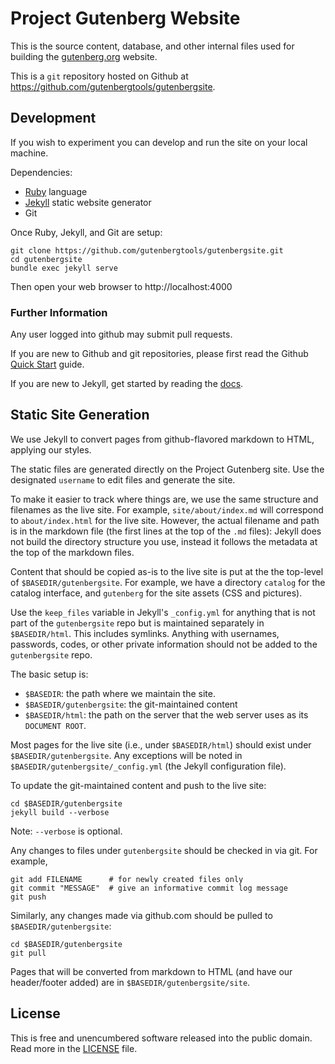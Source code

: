 # Project Gutenberg Website

This is the source content, database, and other internal files used for building the [gutenberg.org](https://www.gutenberg.org) website.

This is a `git` repository hosted on Github at https://github.com/gutenbergtools/gutenbergsite.


## Development

If you wish to experiment you can develop and run the site on your local machine.

Dependencies:

* [Ruby](https://www.ruby-lang.org/) language
* [Jekyll](https://jekyllrb.com/) static website generator
* Git

Once Ruby, Jekyll, and Git are setup:

    git clone https://github.com/gutenbergtools/gutenbergsite.git
    cd gutenbergsite
    bundle exec jekyll serve

Then open your web browser to http://localhost:4000


### Further Information

Any user logged into github may submit pull requests. 

If you are new to Github and git repositories, please first read the Github [Quick Start](https://help.github.com/en/github/getting-started-with-github/quickstart) guide.

If you are new to Jekyll, get started by reading the [docs](https://jekyllrb.com/docs/).


## Static Site Generation

We use Jekyll to convert pages from github-flavored markdown to HTML, applying our styles.

The static files are generated directly on the Project Gutenberg site. Use the designated `username` to edit files and generate the site.

To make it easier to track where things are, we use the same structure and filenames as the live site. For example, `site/about/index.md` will correspond to `about/index.html` for the live site.  However, the actual filename and path is in the markdown file (the first lines at the top of the `.md` files): Jekyll does not build the directory structure you use, instead it follows the metadata at the top of the markdown files.

Content that should be copied as-is to the live site is put at the the top-level of `$BASEDIR/gutenbergsite`.  For example, we have a directory `catalog` for the catalog interface, and `gutenberg` for the site assets (CSS and pictures).

Use the `keep_files` variable in Jekyll's `_config.yml` for anything that is not part of the `gutenbergsite` repo but is maintained separately in `$BASEDIR/html`. This includes symlinks. Anything with usernames, passwords, codes, or other private information should not be added to the `gutenbergsite` repo.

The basic setup is:

* `$BASEDIR`: the path where we maintain the site.
* `$BASEDIR/gutenbergsite`: the git-maintained content
* `$BASEDIR/html`: the path on the server that the web server uses as its `DOCUMENT ROOT`.

Most pages for the live site (i.e., under `$BASEDIR/html`) should exist under `$BASEDIR/gutenbergsite`. Any exceptions will be noted in `$BASEDIR/gutenbergsite/_config.yml` (the Jekyll configuration file).

To update the git-maintained content and push to the live site:

    cd $BASEDIR/gutenbergsite
    jekyll build --verbose

Note: `--verbose` is optional.

Any changes to files under `gutenbergsite` should be checked in via git. For example, 

    git add FILENAME      # for newly created files only
    git commit "MESSAGE"  # give an informative commit log message
    git push

Similarly, any changes made via github.com should be pulled to `$BASEDIR/gutenbergsite`:

    cd $BASEDIR/gutenbergsite
    git pull

Pages that will be converted from markdown to HTML (and have our header/footer added) are in `$BASEDIR/gutenbergsite/site`.


## License

This is free and unencumbered software released into the public domain. Read more in the [LICENSE](LICENSE) file.
